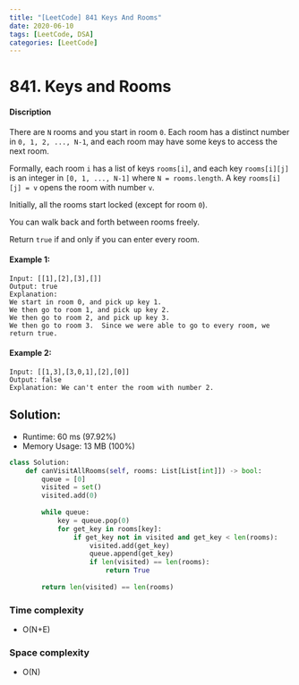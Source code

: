 ```yaml
---
title: "[LeetCode] 841 Keys And Rooms"
date: 2020-06-10
tags: [LeetCode, DSA]
categories: [LeetCode]
---
```


# 841. Keys and Rooms

#### Discription

There are `N` rooms and you start in room `0`.  Each room has a distinct number in `0, 1, 2, ..., N-1`, and each room may have some keys to access the next room. 

Formally, each room `i` has a list of keys `rooms[i]`, and each key `rooms[i][j]` is an integer in `[0, 1, ..., N-1]` where `N = rooms.length`.  A key `rooms[i][j] = v` opens the room with number `v`.

Initially, all the rooms start locked (except for room `0`). 

You can walk back and forth between rooms freely.

Return `true` if and only if you can enter every room.

#### Example 1:

```
Input: [[1],[2],[3],[]]
Output: true
Explanation:  
We start in room 0, and pick up key 1.
We then go to room 1, and pick up key 2.
We then go to room 2, and pick up key 3.
We then go to room 3.  Since we were able to go to every room, we return true.
```

#### Example 2:

```
Input: [[1,3],[3,0,1],[2],[0]]
Output: false
Explanation: We can't enter the room with number 2.
```

## Solution:

- Runtime: 60 ms (97.92%)
- Memory Usage: 13 MB (100%)

```python
class Solution:
    def canVisitAllRooms(self, rooms: List[List[int]]) -> bool:
        queue = [0]
        visited = set()
        visited.add(0)
        
        while queue:
            key = queue.pop(0)
            for get_key in rooms[key]:
                if get_key not in visited and get_key < len(rooms):
                    visited.add(get_key)
                    queue.append(get_key)
                    if len(visited) == len(rooms):
                        return True
                    
        return len(visited) == len(rooms)
```

### Time complexity

- O(N+E)

### Space complexity

- O(N)
